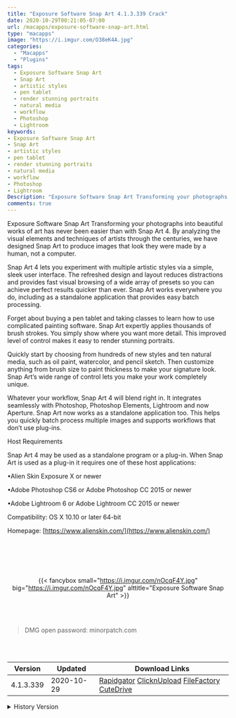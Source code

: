 ```yaml
---
title: "Exposure Software Snap Art 4.1.3.339 Crack"
date: 2020-10-29T00:21:05-07:00
url: /macapps/exposure-software-snap-art.html
type: "macapps"
image: "https://i.imgur.com/O38eK4A.jpg"
categories:
  - "Macapps"
  - "Plugins"
tags:
  - Exposure Software Snap Art
  - Snap Art
  - artistic styles
  - pen tablet
  - render stunning portraits
  - natural media
  - workflow
  - Photoshop
  - Lightroom
keywords:
- Exposure Software Snap Art
- Snap Art
- artistic styles
- pen tablet
- render stunning portraits
- natural media
- workflow
- Photoshop
- Lightroom
Description: "Exposure Software Snap Art Transforming your photographs into beautiful works of art has never been easier than with Snap Art 4"
comments: true
---
```


Exposure Software Snap Art Transforming your photographs into beautiful works of art has never been easier than with Snap Art 4. By analyzing the visual elements and techniques of artists through the centuries, we have designed Snap Art to produce images that look they were made by a human, not a computer.

Snap Art 4 lets you experiment with multiple artistic styles via a simple, sleek user interface. The refreshed design and layout reduces distractions and provides fast visual browsing of a wide array of presets so you can achieve perfect results quicker than ever. Snap Art works everywhere you do, including as a standalone application that provides easy batch processing.



Forget about buying a pen tablet and taking classes to learn how to use complicated painting software. Snap Art expertly applies thousands of brush strokes. You simply show where you want more detail. This improved level of control makes it easy to render stunning portraits.



Quickly start by choosing from hundreds of new styles and ten natural media, such as oil paint, watercolor, and pencil sketch. Then customize anything from brush size to paint thickness to make your signature look. Snap Art’s wide range of control lets you make your work completely unique.



Whatever your workflow, Snap Art 4 will blend right in. It integrates seamlessly with Photoshop, Photoshop Elements, Lightroom and now Aperture. Snap Art now works as a standalone application too. This helps you quickly batch process multiple images and supports workflows that don’t use plug-ins.



Host Requirements

Snap Art 4 may be used as a standalone program or a plug-in. When Snap Art is used as a plug-in it requires one of these host applications:

•Alien Skin Exposure X or newer

•Adobe Photoshop CS6 or Adobe Photoshop CC 2015 or newer

•Adobe Lightroom 6 or Adobe Lightroom CC 2015 or newer



Compatibility: OS X 10.10 or later 64-bit

Homepage: [https://www.alienskin.com/](https://www.alienskin.com/)

<br/>
<br/>
<script async src="https://pagead2.googlesyndication.com/pagead/js/adsbygoogle.js"></script>
<ins class="adsbygoogle"
     style="display:block; text-align:center;"
     data-ad-layout="in-article"
     data-ad-format="fluid"
     data-ad-client="ca-pub-8746275014476192"
     data-ad-slot="5144997159"></ins>
<script>
     (adsbygoogle = window.adsbygoogle || []).push({});
</script>
<br/>
<br/>


<center>

{{< fancybox small="https://i.imgur.com/nOcqF4Y.jpg" big="https://i.imgur.com/nOcqF4Y.jpg" alttitle="Exposure Software Snap Art" >}}

</center>

<br/>
<br/>


> DMG open password: minorpatch.com

<br/>

<br/>
<div id="history_version" class="history_version">

| Version | Updated | Download Links |
| ---- | ---- | ---- |
| 4.1.3.339 | 2020-10-29 | [Rapidgator](https://ouo.io/9UNmbk)   [ClicknUpload](https://ouo.io/nWXed1)   [FileFactory](https://ouo.io/s8POSr)   [CuteDrive](https://ouo.io/PZvKN3) |
<details>
<summary>History Version</summary>

| Version | Updated | Download Links |
| ---- | ---- | ---- |
| 4.1.3.331 | 2020-10-08 | [UsersCloud](https://ouo.io/uhzbHN)   [ClicknUpload](https://ouo.io/P86IXG)   [FileFactory](https://ouo.io/XYWYRJ)   [CuteDrive](https://ouo.io/5FP2Mk) |
| 4.1.3.314 | 2020-07-10 | [UsersCloud](https://ouo.io/GWb3Go)   [ClicknUpload](https://ouo.io/7VjMz6)   [FileFactory](https://ouo.io/L0peEi)   [CuteDrive](https://ouo.io/wDm2ax) |
| 4.1.3.280 | 2020-02-21 | [UsersCloud](https://ouo.io/3y0NSN)   [ClicknUpload](https://ouo.io/U97UO09)   [FileFactory](https://ouo.io/0ARcsDb)   [CuteDrive](https://ouo.io/0JNQOV) |
</details>

</div>
